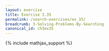 ```yaml
---
layout: exercise
title: Exercise 3.35
permalink: /search-exercises/ex_35/
breadcrumb: 3-Solving-Problems-By-Searching
canonical_id: ch3ex35
---
```


{% include mathjax_support %}
